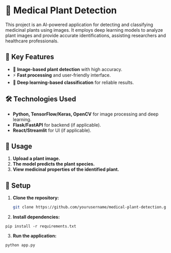 # 🌿 Medical Plant Detection  

This project is an AI-powered application for detecting and classifying medicinal plants using images. It employs deep learning models to analyze plant images and provide accurate identifications, assisting researchers and healthcare professionals.  

## 🔹 Key Features  
- 📸 **Image-based plant detection** with high accuracy.  
- ⚡ **Fast processing** and user-friendly interface.  
- 🧠 **Deep learning-based classification** for reliable results.  

## 🛠️ Technologies Used  
- **Python, TensorFlow/Keras, OpenCV** for image processing and deep learning.  
- **Flask/FastAPI** for backend (if applicable).  
- **React/Streamlit** for UI (if applicable).  

## 📌 Usage  
1. **Upload a plant image.**  
2. **The model predicts the plant species.**  
3. **View medicinal properties of the identified plant.**  

## 🚀 Setup  
1. **Clone the repository:**  
   ```bash
   git clone https://github.com/yourusername/medical-plant-detection.git
2. **Install dependencies:**
```
pip install -r requirements.txt
```
3. **Run the application:**
 ```
python app.py
```
